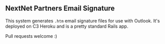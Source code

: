 ## NextNet Partners Email Signature

This system generates `.htm` email signature files for use with Outlook.
It's deployed on C3 Heroku and is a pretty standard Rails app.

Pull requests welcome :)
